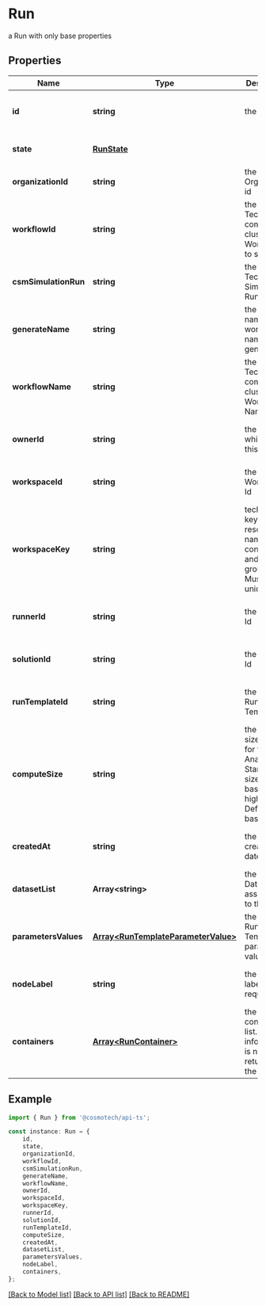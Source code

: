 # Run

a Run with only base properties

## Properties

Name | Type | Description | Notes
------------ | ------------- | ------------- | -------------
**id** | **string** | the Run | [optional] [readonly] [default to undefined]
**state** | [**RunState**](RunState.md) |  | [optional] [default to undefined]
**organizationId** | **string** | the Organization id | [optional] [default to undefined]
**workflowId** | **string** | the Cosmo Tech compute cluster Argo Workflow Id to search | [optional] [default to undefined]
**csmSimulationRun** | **string** | the Cosmo Tech Simulation Run Id | [optional] [readonly] [default to undefined]
**generateName** | **string** | the base name for workflow name generation | [optional] [default to undefined]
**workflowName** | **string** | the Cosmo Tech compute cluster Argo Workflow Name | [optional] [default to undefined]
**ownerId** | **string** | the user id which own this run | [optional] [readonly] [default to undefined]
**workspaceId** | **string** | the Workspace Id | [optional] [readonly] [default to undefined]
**workspaceKey** | **string** | technical key for resource name convention and version grouping. Must be unique | [optional] [readonly] [default to undefined]
**runnerId** | **string** | the Runner Id | [optional] [readonly] [default to undefined]
**solutionId** | **string** | the Solution Id | [optional] [readonly] [default to undefined]
**runTemplateId** | **string** | the Solution Run Template id | [optional] [readonly] [default to undefined]
**computeSize** | **string** | the compute size needed for this Analysis. Standard sizes are basic and highcpu. Default is basic | [optional] [readonly] [default to undefined]
**createdAt** | **string** | the Run creation date | [optional] [readonly] [default to undefined]
**datasetList** | **Array&lt;string&gt;** | the list of Dataset Id associated to this Run | [optional] [readonly] [default to undefined]
**parametersValues** | [**Array&lt;RunTemplateParameterValue&gt;**](RunTemplateParameterValue.md) | the list of Run Template parameters values | [optional] [readonly] [default to undefined]
**nodeLabel** | **string** | the node label request | [optional] [readonly] [default to undefined]
**containers** | [**Array&lt;RunContainer&gt;**](RunContainer.md) | the containers list. This information is not returned by the API. | [optional] [default to undefined]

## Example

```typescript
import { Run } from '@cosmotech/api-ts';

const instance: Run = {
    id,
    state,
    organizationId,
    workflowId,
    csmSimulationRun,
    generateName,
    workflowName,
    ownerId,
    workspaceId,
    workspaceKey,
    runnerId,
    solutionId,
    runTemplateId,
    computeSize,
    createdAt,
    datasetList,
    parametersValues,
    nodeLabel,
    containers,
};
```

[[Back to Model list]](../README.md#documentation-for-models) [[Back to API list]](../README.md#documentation-for-api-endpoints) [[Back to README]](../README.md)
